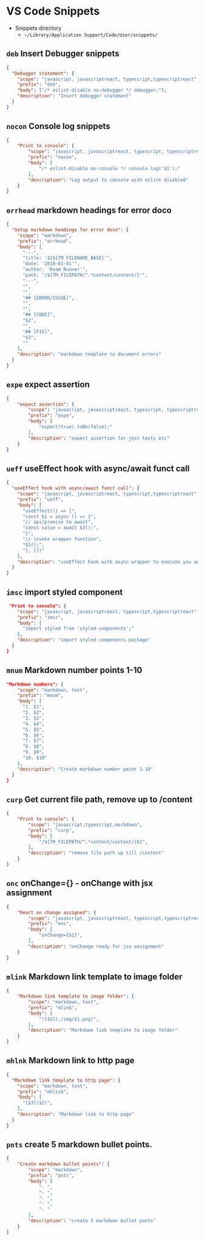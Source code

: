 # VS Code Snippets

- Snippets directory
    - `~/Library/Application Support/Code/User/snippets/`

## `deb` Insert Debugger snippets

```json
{
  "Debugger statement": {
    "scope": "javascript, javascriptreact, typescript,typescriptreact",
    "prefix": "deb",
    "body": ["/* eslint-disable no-debugger */ debugger;"],
    "description": "Insert debugger statement"
  }
}
```

## `nocon` Console log snippets

```json
{
	"Print to console": {
		"scope": "javascript, javascriptreact, typescript, typescriptreact",
		"prefix": "nocon",
		"body": [
			"/* eslint-disable no-console */ console.log('$1');"
		],
		"description": "Log output to console with eslint disabled"
	}
}
```

## `errhead` markdown headings for error doco

```json
{
  "Setup markdown headings for error doco": {
    "scope": "markdown",
    "prefix": "errhead",
    "body": [
      "---",
      "title: '$1${TM_FILENAME_BASE}'",
      "date: '2019-01-01'",
      "author: 'Road Runner'",
      "path: '/${TM_FILEPATH/^.*content/content/}'",
      "---",
      "",
      "",
      "## [ERROR/ISSUE]",
      "",
      "",
      "## [CODE]",
      "$2",
      "",
      "## [FIX]",
      "$3",
      ""
    ],
    "description": "markdown template to document errors"
  }
}
```

## `expe` expect assertion
```json
{
	"expect assertion": {
		"scope": "javascript, javascriptreact, typescript, typescriptreact",
		"prefix": "expe",
		"body": [
			"expect(true).toBe(false);"
		],
		"description": "expect assertion for jest tests etc"
	}
}
```

## `ueff` useEffect hook with async/await funct call


```json
{
  "useEffect hook with async/await funct call": {
    "scope": "javascript, javascriptreact, typescript,typescriptreact",
    "prefix": "ueff",
    "body": [
      "useEffect(() => {",
      "const $1 = async () => {",
      "// api/promise to await",
      "const value = await $2();",
      "}",
      "// invoke wrapper function",
      "$1();",
      "}, [])"
    ],
    "description": "useEffect hook with async wrapper to execute you await funct call"
  }
}
```

## `imsc` import styled component
```json
 "Print to console": {
    "scope": "javascript, javascriptreact, typescript,typescriptreact",
    "prefix": "imsc",
    "body": [
      "import styled from 'styled-components';"
    ],
    "description": "import styled components package"
  }
}
```

## `mnum` Markdown number points 1-10
```json
"Markdown numbers": {
    "scope": "markdown, text",
    "prefix": "mnum",
    "body": [
      "1. $1",
      "2. $2",
      "3. $3",
      "4. $4",
      "5. $5",
      "6. $6",
      "7. $7",
      "8. $8",
      "9. $9",
      "10. $10"
    ],
    "description": "Create markdown number point 1-10"
  }
}
```

## `curp` Get current file path, remove up to /content

```json
{
	"Print to console": {
		"scope": "javascript,typescript,markdown",
		"prefix": "curp",
		"body": [
			"/${TM_FILEPATH/^.*content/content/}$1",
		],
		"description": "remove file path up till /content"
	}
}
```

## `onc` onChange={} - onChange with jsx assignment
```json
{
	"React on change assigned": {
		"scope": "javascript, javascriptreact, typescript,typescriptreact",
		"prefix": "onc",
		"body": [
			"onChange={$1}",
		],
		"description": "onChange ready for jsx assignment"
	}
}
```

## `mlink` Markdown link template to image folder
```json
{
	"Markdown link template to image folder": {
		"scope": "markdown, text",
		"prefix": "mlink",
		"body": [
			"![$2](./img/$1.png)",
		],
		"description": "Markdown link template to image folder"
	}
}
```

## `mhlnk` Markdown link to http page
```json
{
  "Markdown link template to http page": {
    "scope": "markdown, text",
    "prefix": "mhlink",
    "body": [
      "[$3]($2)",
    ],
    "description": "Markdown link to http page"
  }
}
```

## `pnts` create 5 markdown bullet points.
```json
{
	"Create markdown bullet points": {
		"scope": "markdown",
		"prefix": "pnts",
		"body": [
			"- ",
			"- ",
			"- ",
			"- ",
			"- "
		],
		"description": "create 5 markdown bullet ponts"
	}
}
```